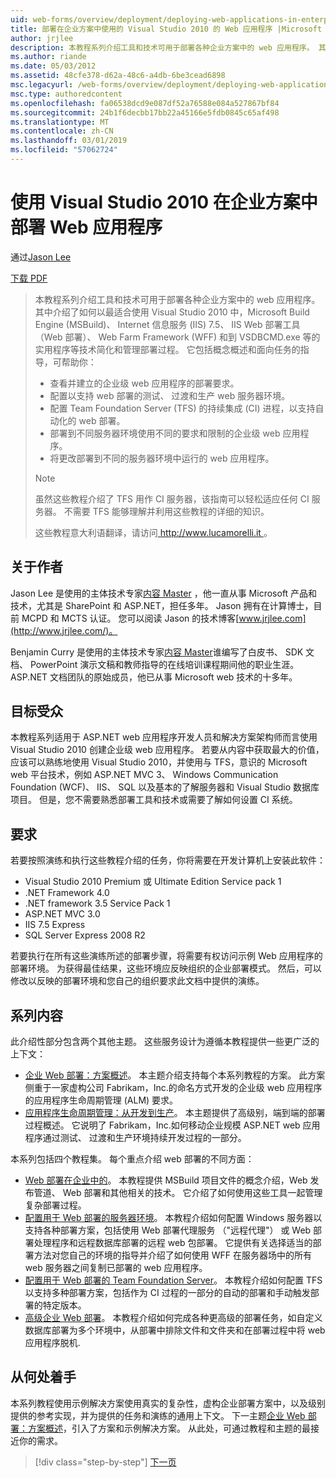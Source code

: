 ```yaml
---
uid: web-forms/overview/deployment/deploying-web-applications-in-enterprise-scenarios/deploying-web-applications-in-enterprise-scenarios
title: 部署在企业方案中使用的 Visual Studio 2010 的 Web 应用程序 |Microsoft Docs
author: jrjlee
description: 本教程系列介绍工具和技术可用于部署各种企业方案中的 web 应用程序。 其中介绍了如何以充分利用...
ms.author: riande
ms.date: 05/03/2012
ms.assetid: 48cfe378-d62a-48c6-a4db-6be3cead6898
msc.legacyurl: /web-forms/overview/deployment/deploying-web-applications-in-enterprise-scenarios/deploying-web-applications-in-enterprise-scenarios
msc.type: authoredcontent
ms.openlocfilehash: fa06538dcd9e087df52a76588e084a527867bf84
ms.sourcegitcommit: 24b1f6decbb17bb22a45166e5fdb0845c65af498
ms.translationtype: MT
ms.contentlocale: zh-CN
ms.lasthandoff: 03/01/2019
ms.locfileid: "57062724"
---
```

<a name="deploying-web-applications-in-enterprise-scenarios-using-visual-studio-2010"></a>使用 Visual Studio 2010 在企业方案中部署 Web 应用程序
====================
通过[Jason Lee](https://github.com/jrjlee)

[下载 PDF](https://msdnshared.blob.core.windows.net/media/MSDNBlogsFS/prod.evol.blogs.msdn.com/CommunityServer.Blogs.Components.WeblogFiles/00/00/00/63/56/8130.DeployingWebAppsInEnterpriseScenarios.pdf)

> 本教程系列介绍工具和技术可用于部署各种企业方案中的 web 应用程序。 其中介绍了如何以最适合使用 Visual Studio 2010 中，Microsoft Build Engine (MSBuild)、 Internet 信息服务 (IIS) 7.5、 IIS Web 部署工具 （Web 部署）、 Web Farm Framework (WFF) 和到 VSDBCMD.exe 等的实用程序等技术简化和管理部署过程。 它包括概念概述和面向任务的指导，可帮助你：
> 
> - 查看并建立的企业级 web 应用程序的部署要求。
> - 配置以支持 web 部署的测试、 过渡和生产 web 服务器环境。
> - 配置 Team Foundation Server (TFS) 的持续集成 (CI) 进程，以支持自动化的 web 部署。
> - 部署到不同服务器环境使用不同的要求和限制的企业级 web 应用程序。
> - 将更改部署到不同的服务器环境中运行的 web 应用程序。
> 
> > [!NOTE]
> > 虽然这些教程介绍了 TFS 用作 CI 服务器，该指南可以轻松适应任何 CI 服务器。 不需要 TFS 能够理解并利用这些教程的详细的知识。
> 
> 
> 这些教程意大利语翻译，请访问[ http://www.lucamorelli.it ](http://www.lucamorelli.it)。


## <a name="about-the-authors"></a>关于作者

Jason Lee 是使用的主体技术专家[内容 Master](http://www.contentmaster.com/) ，他一直从事 Microsoft 产品和技术，尤其是 SharePoint 和 ASP.NET，担任多年。 Jason 拥有在计算博士，目前 MCPD 和 MCTS 认证。 您可以阅读 Jason 的技术博客[www.jrjlee.com](http://www.jrjlee.com/)。

Benjamin Curry 是使用的主体技术专家[内容 Master](http://www.contentmaster.com/)谁编写了白皮书、 SDK 文档、 PowerPoint 演示文稿和教师指导的在线培训课程期间他的职业生涯。 ASP.NET 文档团队的原始成员，他已从事 Microsoft web 技术的十多年。

## <a name="target-audience"></a>目标受众

本教程系列适用于 ASP.NET web 应用程序开发人员和解决方案架构师而言使用 Visual Studio 2010 创建企业级 web 应用程序。 若要从内容中获取最大的价值，应该可以熟练地使用 Visual Studio 2010，并使用与 TFS，意识的 Microsoft web 平台技术，例如 ASP.NET MVC 3、 Windows Communication Foundation (WCF)、 IIS、 SQL 以及基本的了解服务器和 Visual Studio 数据库项目。 但是，您不需要熟悉部署工具和技术或需要了解如何设置 CI 系统。

## <a name="requirements"></a>要求

若要按照演练和执行这些教程介绍的任务，你将需要在开发计算机上安装此软件：

- Visual Studio 2010 Premium 或 Ultimate Edition Service pack 1
- .NET Framework 4.0
- .NET framework 3.5 Service Pack 1
- ASP.NET MVC 3.0
- IIS 7.5 Express
- SQL Server Express 2008 R2

若要执行在所有这些演练所述的部署步骤，将需要有权访问示例 Web 应用程序的部署环境。 为获得最佳结果，这些环境应反映组织的企业部署模式。 然后，可以修改以反映的部署环境和您自己的组织要求此文档中提供的演练。

## <a name="series-contents"></a>系列内容

此介绍性部分包含两个其他主题。 这些服务设计为遵循本教程提供一些更广泛的上下文：

- [企业 Web 部署：方案概述](enterprise-web-deployment-scenario-overview.md)。 本主题介绍支持每个本系列教程的方案。 此方案侧重于一家虚构公司 Fabrikam，Inc.的命名方式开发的企业级 web 应用程序的应用程序生命周期管理 (ALM) 要求。
- [应用程序生命周期管理：从开发到生产](application-lifecycle-management-from-development-to-production.md)。 本主题提供了高级别，端到端的部署过程概述。 它说明了 Fabrikam，Inc.如何移动企业规模 ASP.NET web 应用程序通过测试、 过渡和生产环境持续开发过程的一部分。

本系列包括四个教程集。 每个重点介绍 web 部署的不同方面：

- [Web 部署在企业中的](../web-deployment-in-the-enterprise/web-deployment-in-the-enterprise.md)。 本教程提供 MSBuild 项目文件的概念介绍，Web 发布管道、 Web 部署和其他相关的技术。 它介绍了如何使用这些工具一起管理复杂部署过程。
- [配置用于 Web 部署的服务器环境](../configuring-server-environments-for-web-deployment/configuring-server-environments-for-web-deployment.md)。 本教程介绍如何配置 Windows 服务器以支持各种部署方案，包括使用 Web 部署代理服务 （"远程代理"） 或 Web 部署处理程序和远程数据库部署的远程 web 包部署。 它提供有关选择适当的部署方法对您自己的环境的指导并介绍了如何使用 WFF 在服务器场中的所有 web 服务器之间复制已部署的 web 应用程序。
- [配置用于 Web 部署的 Team Foundation Server](../configuring-team-foundation-server-for-web-deployment/configuring-team-foundation-server-for-web-deployment.md)。 本教程介绍如何配置 TFS 以支持多种部署方案，包括作为 CI 过程的一部分的自动的部署和手动触发部署的特定版本。
- [高级企业 Web 部署](../advanced-enterprise-web-deployment/advanced-enterprise-web-deployment.md)。 本教程介绍如何完成各种更高级的部署任务，如自定义数据库部署为多个环境中，从部署中排除文件和文件夹和在部署过程中将 web 应用程序脱机.

## <a name="where-to-start"></a>从何处着手

本系列教程使用示例解决方案使用真实的复杂性，虚构企业部署方案中，以及级别提供的参考实现，并为提供的任务和演练的通用上下文。 下一主题[企业 Web 部署：方案概述](enterprise-web-deployment-scenario-overview.md)，引入了方案和示例解决方案。 从此处，可通过教程和主题的最接近你的需求。

> [!div class="step-by-step"]
> [下一页](enterprise-web-deployment-scenario-overview.md)
